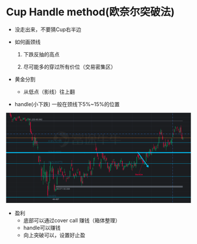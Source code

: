 # Cup Handle method(欧奈尔突破法)

+ 没走出来，不要猜Cup右半边

+ 如何画颈线

  1. 下跌反抽的高点

  2. 尽可能多的穿过所有价位（交易密集区）

+ 黄金分割

  + 从低点（影线）往上翻

+ handle(小下跌) 一般在颈线下5%~15%的位置

![image ](https://github.com/mingzheruan/Notebook/blob/master/Stock/Image/Stock01.png)

+ 盈利
  + 底部可以通过cover call 赚钱（箱体整理）
  + handle可以赚钱
  + 向上突破可以，设置好止盈